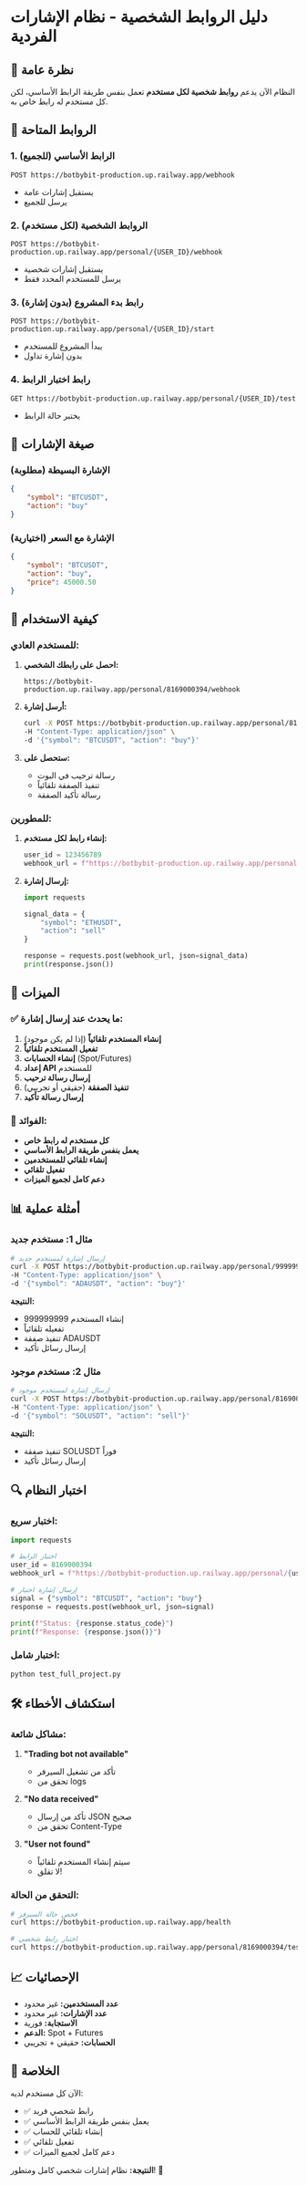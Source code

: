# دليل الروابط الشخصية - نظام الإشارات الفردية

## 🎯 نظرة عامة

النظام الآن يدعم **روابط شخصية لكل مستخدم** تعمل بنفس طريقة الرابط الأساسي، لكن كل مستخدم له رابط خاص به.

## 🔗 الروابط المتاحة

### 1. الرابط الأساسي (للجميع)
```
POST https://botbybit-production.up.railway.app/webhook
```
- يستقبل إشارات عامة
- يرسل للجميع

### 2. الروابط الشخصية (لكل مستخدم)
```
POST https://botbybit-production.up.railway.app/personal/{USER_ID}/webhook
```
- يستقبل إشارات شخصية
- يرسل للمستخدم المحدد فقط

### 3. رابط بدء المشروع (بدون إشارة)
```
POST https://botbybit-production.up.railway.app/personal/{USER_ID}/start
```
- يبدأ المشروع للمستخدم
- بدون إشارة تداول

### 4. رابط اختبار الرابط
```
GET https://botbybit-production.up.railway.app/personal/{USER_ID}/test
```
- يختبر حالة الرابط

## 📡 صيغة الإشارات

### الإشارة البسيطة (مطلوبة)
```json
{
    "symbol": "BTCUSDT",
    "action": "buy"
}
```

### الإشارة مع السعر (اختيارية)
```json
{
    "symbol": "BTCUSDT",
    "action": "buy",
    "price": 45000.50
}
```

## 🚀 كيفية الاستخدام

### للمستخدم العادي:

1. **احصل على رابطك الشخصي:**
   ```
   https://botbybit-production.up.railway.app/personal/8169000394/webhook
   ```

2. **أرسل إشارة:**
   ```bash
   curl -X POST https://botbybit-production.up.railway.app/personal/8169000394/webhook \
   -H "Content-Type: application/json" \
   -d '{"symbol": "BTCUSDT", "action": "buy"}'
   ```

3. **ستحصل على:**
   - رسالة ترحيب في البوت
   - تنفيذ الصفقة تلقائياً
   - رسالة تأكيد الصفقة

### للمطورين:

1. **إنشاء رابط لكل مستخدم:**
   ```python
   user_id = 123456789
   webhook_url = f"https://botbybit-production.up.railway.app/personal/{user_id}/webhook"
   ```

2. **إرسال إشارة:**
   ```python
   import requests
   
   signal_data = {
       "symbol": "ETHUSDT",
       "action": "sell"
   }
   
   response = requests.post(webhook_url, json=signal_data)
   print(response.json())
   ```

## 🔧 الميزات

### ✅ ما يحدث عند إرسال إشارة:

1. **إنشاء المستخدم تلقائياً** (إذا لم يكن موجود)
2. **تفعيل المستخدم تلقائياً**
3. **إنشاء الحسابات** (Spot/Futures)
4. **إعداد API** للمستخدم
5. **إرسال رسالة ترحيب**
6. **تنفيذ الصفقة** (حقيقي أو تجريبي)
7. **إرسال رسالة تأكيد**

### 🎯 الفوائد:

- **كل مستخدم له رابط خاص**
- **يعمل بنفس طريقة الرابط الأساسي**
- **إنشاء تلقائي للمستخدمين**
- **تفعيل تلقائي**
- **دعم كامل لجميع الميزات**

## 📊 أمثلة عملية

### مثال 1: مستخدم جديد
```bash
# إرسال إشارة لمستخدم جديد
curl -X POST https://botbybit-production.up.railway.app/personal/999999999/webhook \
-H "Content-Type: application/json" \
-d '{"symbol": "ADAUSDT", "action": "buy"}'
```

**النتيجة:**
- إنشاء المستخدم 999999999
- تفعيله تلقائياً
- تنفيذ صفقة ADAUSDT
- إرسال رسائل تأكيد

### مثال 2: مستخدم موجود
```bash
# إرسال إشارة لمستخدم موجود
curl -X POST https://botbybit-production.up.railway.app/personal/8169000394/webhook \
-H "Content-Type: application/json" \
-d '{"symbol": "SOLUSDT", "action": "sell"}'
```

**النتيجة:**
- تنفيذ صفقة SOLUSDT فوراً
- إرسال رسائل تأكيد

## 🔍 اختبار النظام

### اختبار سريع:
```python
import requests

# اختبار الرابط
user_id = 8169000394
webhook_url = f"https://botbybit-production.up.railway.app/personal/{user_id}/webhook"

# إرسال إشارة اختبار
signal = {"symbol": "BTCUSDT", "action": "buy"}
response = requests.post(webhook_url, json=signal)

print(f"Status: {response.status_code}")
print(f"Response: {response.json()}")
```

### اختبار شامل:
```bash
python test_full_project.py
```

## 🛠️ استكشاف الأخطاء

### مشاكل شائعة:

1. **"Trading bot not available"**
   - تأكد من تشغيل السيرفر
   - تحقق من logs

2. **"No data received"**
   - تأكد من إرسال JSON صحيح
   - تحقق من Content-Type

3. **"User not found"**
   - سيتم إنشاء المستخدم تلقائياً
   - لا تقلق!

### التحقق من الحالة:
```bash
# فحص حالة السيرفر
curl https://botbybit-production.up.railway.app/health

# اختبار رابط شخصي
curl https://botbybit-production.up.railway.app/personal/8169000394/test
```

## 📈 الإحصائيات

- **عدد المستخدمين:** غير محدود
- **عدد الإشارات:** غير محدود
- **الاستجابة:** فورية
- **الدعم:** Spot + Futures
- **الحسابات:** حقيقي + تجريبي

## 🎉 الخلاصة

الآن كل مستخدم لديه:
- ✅ رابط شخصي فريد
- ✅ يعمل بنفس طريقة الرابط الأساسي
- ✅ إنشاء تلقائي للحساب
- ✅ تفعيل تلقائي
- ✅ دعم كامل لجميع الميزات

**النتيجة:** نظام إشارات شخصي كامل ومتطور! 🚀
